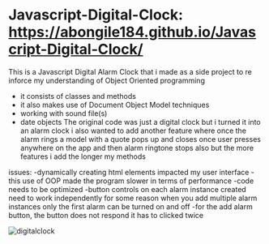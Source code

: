 # Javascript-Digital-Clock: https://abongile184.github.io/Javascript-Digital-Clock/
This is a Javascript Digital Alarm Clock that i made as a side project to re inforce my understanding of Object Oriented programming
- it consists of classes and methods 
- it also makes use of Document Object Model techniques
- working with sound file(s)
- date objects
The original code was just a digital clock but i turned it into an alarm clock
i also wanted to add another feature where once the alarm rings a model with a quote pops up and closes once user presses anywhere on the app
and then alarm ringtone stops also but the more features i add the longer my methods

issues:
-dynamically creating html elements impacted my user interface
-this use of OOP made the program slower in terms of performance 
-code needs to be optimized 
-button controls on each alarm instance created need to work independently for some reason when you add multiple alarm instances 
only the first alarm can be turned on and off 
-for the add alarm button,  the button does not respond it has to clicked twice 


![digitalclock](https://github.com/user-attachments/assets/0d53af48-1a5a-4a73-a7ce-d51e584d12bf)
